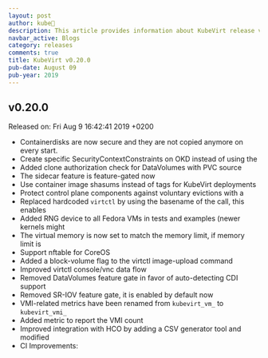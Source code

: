 ```yaml
---
layout: post
author: kube🤖
description: This article provides information about KubeVirt release v0.20.0 changes
navbar_active: Blogs
category: releases
comments: true
title: KubeVirt v0.20.0
pub-date: August 09
pub-year: 2019
---
```



## v0.20.0

Released on: Fri Aug 9 16:42:41 2019 +0200

- Containerdisks are now secure and they are not copied anymore on every start.
- Create specific SecurityContextConstraints on OKD instead of using the
- Added clone authorization check for DataVolumes with PVC source
- The sidecar feature is feature-gated now
- Use container image shasums instead of tags for KubeVirt deployments
- Protect control plane components against voluntary evictions with a
- Replaced hardcoded `virtctl` by using the basename of the call, this enables
- Added RNG device to all Fedora VMs in tests and examples (newer kernels might
- The virtual memory is now set to match the memory limit, if memory limit is
- Support nftable for CoreOS
- Added a block-volume flag to the virtctl image-upload command
- Improved virtctl console/vnc data flow
- Removed DataVolumes feature gate in favor of auto-detecting CDI support
- Removed SR-IOV feature gate, it is enabled by default now
- VMI-related metrics have been renamed from `kubevirt_vm_` to `kubevirt_vmi_`
- Added metric to report the VMI count
- Improved integration with HCO by adding a CSV generator tool and modified
- CI Improvements:
